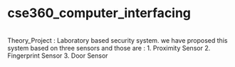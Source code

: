 # cse360_computer_interfacing
<br>
Theory_Project : Laboratory based security system. we have proposed this system based on three sensors and those are :
                 1. Proximity Sensor
                 2. Fingerprint Sensor
                 3. Door Sensor
